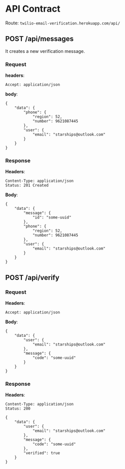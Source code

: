 # API Contract
Route: `twilio-email-verification.herokuapp.com/api/`

## POST /api/messages
It creates a new verification message.

### Request
**headers**:
```
Accept: application/json
```
**body**:
```
{
	"data": {
		"phone": {
			"region": 52,
			"number": 9621087445
		},
		"user": {
			"email": "starships@outlook.com"
		}
	}
}
```

### Response
**Headers**:
```
Content-Type: application/json
Status: 201 Created
```
**Body**:
```
{
	"data": {
		"message": {
			"id": "some-uuid"
		},
		"phone": {
			"region": 52,
			"number": 9621087445
		},
		"user": {
			"email": "starships@outlook.com"
		}
	}
}
```

## POST /api/verify

### Request
**Headers**:
```
Accept: application/json
```

**Body**:
```
{
	"data": {
		"user": {
			"email": "starships@outlook.com"
		},
		"message": {
			"code": "some-uuid"
		}
	}
}
```

### Response
**Headers**:
```
Content-Type: application/json
Status: 200
```

```
{
	"data": {
		"user": {
			"email": "starships@outlook.com"
		},
		"message": {
			"code": "some-uuid"
		},
		"verified": true
	}
}
```
